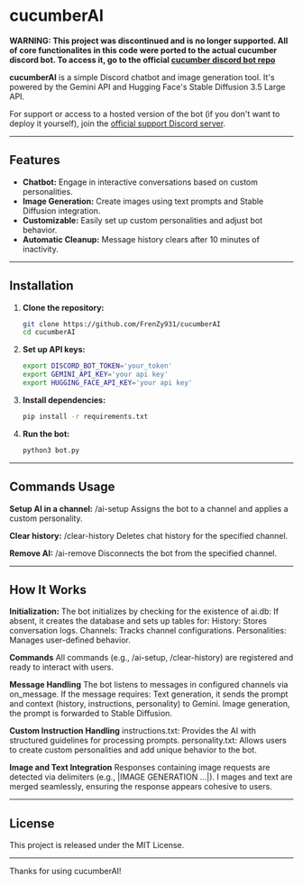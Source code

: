 # cucumberAI

**WARNING: This project was discontinued and is no longer supported. All of core functionalites in this code were ported to the actual cucumber discord bot. To access it, go to the official [cucumber discord bot repo](https://github.com/jellybean2356/Cucumber-Discord-Bot)**

**cucumberAI** is a simple Discord chatbot and image generation tool. It's powered by the Gemini API and Hugging Face's Stable Diffusion 3.5 Large API.

For support or access to a hosted version of the bot (if you don't want to deploy it yourself), join the [official support Discord server](https://discord.gg/awJMWYgV5c).

---

## Features
- **Chatbot:** Engage in interactive conversations based on custom personalities.
- **Image Generation:** Create images using text prompts and Stable Diffusion integration.
- **Customizable:** Easily set up custom personalities and adjust bot behavior.
- **Automatic Cleanup:** Message history clears after 10 minutes of inactivity.

---

## Installation
1. **Clone the repository:**
   ```bash
   git clone https://github.com/FrenZy931/cucumberAI
   cd cucumberAI

2. **Set up API keys:**
    ```bash
    export DISCORD_BOT_TOKEN='your_token'
    export GEMINI_API_KEY='your api key'
    export HUGGING_FACE_API_KEY='your api key'

3. **Install dependencies:**
    ```bash
    pip install -r requirements.txt

4. **Run the bot:**
    ```bash
    python3 bot.py

---

## Commands Usage
**Setup AI in a channel:**
    /ai-setup <channel> <personality>
    Assigns the bot to a channel and applies a custom personality.


**Clear history:**
    /clear-history <channel>
    Deletes chat history for the specified channel.


**Remove AI:**
    /ai-remove <channel>
    Disconnects the bot from the specified channel.

---

## How It Works
**Initialization:**
    The bot initializes by checking for the existence of ai.db:
    If absent, it creates the database and sets up tables for:
        History: Stores conversation logs.
        Channels: Tracks channel configurations.
        Personalities: Manages user-defined behavior.

**Commands**
    All commands (e.g., /ai-setup, /clear-history) are registered and ready to interact with users.

**Message Handling**
    The bot listens to messages in configured channels via on_message.
    If the message requires:
        Text generation, it sends the prompt and context (history, instructions, personality) to Gemini.
        Image generation, the prompt is forwarded to Stable Diffusion.

**Custom Instruction Handling**
    instructions.txt: Provides the AI with structured guidelines for processing prompts.
    personality.txt: Allows users to create custom personalities and add unique behavior to the bot.


**Image and Text Integration**
    Responses containing image requests are detected via delimiters (e.g., |IMAGE GENERATION ...|).
I   mages and text are merged seamlessly, ensuring the response appears cohesive to users.



---

## License

This project is released under the MIT License.


---

Thanks for using cucumberAI! 
